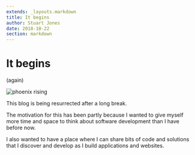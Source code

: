 ```yaml
---
extends: _layouts.markdown
title: It begins
author: Stuart Jones
date: 2018-10-22
section: markdown
---
```


# It begins

(again)

![phoenix rising](/assets/images/phoenix.svg)

This blog is being resurrected after a long break.

The motivation for this has been partly because I wanted to give myself more time and space to think about software 
development than I have before now.

I also wanted to have a place where I can share bits of code and solutions that I discover and develop as I build 
applications and websites.